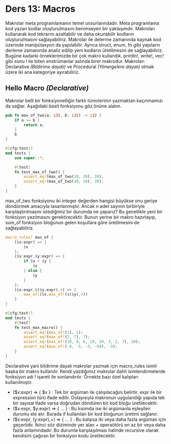 # Ders 13: Macros

Makrolar meta programlamanın temel unsurlarındadır. Meta programlama kod yazan kodlar oluşturulmasını benimseyen bir
yaklaşımdır. Makroları kullanarak kod tekrarını azaltabilir ve daha okunabilir kodların oluşturulmasını sağlayabiliriz.
Makrolar ile delerme zamanında kaynak kod üzerinde manipülasyon da yapılabilir. Ayrıca struct, enum, fn gibi yapıların
derleme zamanında analiz edilip yeni kodların üretilmesini de sağlayabiliriz. Bugüne kadarki örneklerimizde bir çok
makro kullandık. println!, write!, vec! gibi sonu ! ile biten enstrümanlar aslında birer makrodur. Makroları Declarative
_(Bildirime dayalı)_ ve Procedural _(Yönergelere dayalı)_ olmak üzere iki ana kategoriye ayırabiliriz.

## Hello Macro _(Declarative)_

Makrolar belli bir fonksiyonelliğin farklı türevlerinin yazmaktan kaçınmamızı da sağlar. Aşağıdaki basit fonksiyonu göz
önüne alalım.

```rust
pub fn max_of_two(a: i32, b: i32) -> i32 {
    if a >= b {
        return a;
    }
    b
}

#[cfg(test)]
mod tests {
    use super::*;

    #[test]
    fn test_max_of_two() {
        assert_eq!(max_of_two(10, 20), 20);
        assert_eq!(max_of_two(30, 20), 30);
    }
}
```

max_of_two fonksiyonu iki integer değerden hangisi büyükse onu geriye döndürmek amacıyla tasarlanmıştır. Ancak n adet
sayının birbiriyle karşılaştırılmasını istediğimiz bir durumda ne yaparız? Bu genellikle yeni bir fonksiyon yazılmasını
gerektirecektir. Bunun yerine bir makro hazırlayıp, sum_of fonksiyon bloğunun gelen koşullara göre üretilmesini de
sağlayabiliriz.

```rust
macro_rules! max_of {
    ($x:expr) => {
        $x
    };
    ($x:expr,$y:expr) => {
        if $x > $y {
            $x
        } else {
            $y
        }
    };
    ($x:expr,$($y:expr),+) => {
        max_of!($x,max_of!($($y),+))
    }
}

#[cfg(test)]
mod tests {
    #[test]
    fn test_max_macro() {
        assert_eq!(max_of!(1), 1);
        assert_eq!(max_of!(2, 7), 7);
        assert_eq!(max_of!(10, 0, 6, 19, 20, 3, 2, 7), 20);
        assert_eq!(max_of!(-8, -5, -3, -99), -3);
    }
}
```

Declarative yani bildirime dayalı makrolar yazmak için macro_rules isimli başka bir makro kullanılır. Kendi yazdığımız
makrolar dahil isimlendirmelerde fonksiyon adı ! işareti ile sonlandırılır. Örnekte bazı özel kalıpları kullanılmıştır.

- ($x:expr) => { $x } : Tek bir argüman ile çalışılacağını belirtir. expr ile bir expression türü ifade edilir.
  Dolayısıyla makronun uygulandığı yapıda tek bir sayısal ifade varsa doğrudan döndüren bir kod bloğu üretilecektir.
- ($x:expr, $y:expr) => { ... } : Bu kısımda ise iki argümanla eşleşilen durumu ele alır. Burada if kullanılan bir kod
  bloğunun üretimi sağlanır.
- ($x:expr, $($y:expr),+) => { ... } : Bu kalıpsa iki veya daha fazla argüman için geçerlidir. İkinci söz diziminde yer
  alan + operaötörü en az bir veya daha fazla anlamındadır. Bu durumla karşılaşılması halinde recursive olarak kendisini
  çağıran bir fonksiyon kodu üretilecektir.